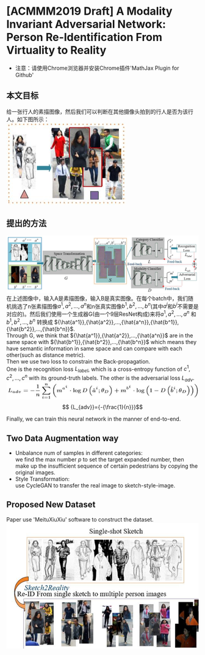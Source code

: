 # [ACMMM2019 Draft] A Modality Invariant Adversarial Network: Person Re-Identification From Virtuality to Reality
+ 注意：请使用Chrome浏览器并安装Chrome插件'MathJax Plugin for Github'

## 本文目标
给一张行人的素描图像，然后我们可以判断在其他摄像头拍到的行人是否为该行人。如下图所示：  
![purpose](./purpose.jpg)  

## 提出的方法
![network](./network.jpg)  
在上述图像中，输入A是素描图像，输入B是真实图像。在每个batch中，我们随机挑选了n张素描图像$a^1,a^2,...,a^n$和n张真实图像$b^1,b^2,...,b^n$(其中$a^i$和$b^i$不需要是对应的)。然后我们使用一个生成器G(由一个9层ResNet构成)来将$a^1,a^2,...,a^n$ 和 $b^1,b^2,...,b^n$ 转换成 ${\hat{a^1}},{\hat{a^2}},...,{\hat{a^n}},{\hat{b^1}},{\hat{b^2}},...,{\hat{b^n}}$.  
Through G, we think that ${\hat{a^1}},{\hat{a^2}},...,{\hat{a^n}}$ are in the same space with ${\hat{b^1}},{\hat{b^2}},...,{\hat{b^n}}$ which means they have semantic information in same space and can compare with each other(such as distance metric).   
Then we use two loss to constrain the Back-propagation.  
One is the recognition loss $L_{label}$, which is a cross-entropy function of $c^1,c^2,...,c^n$ with its ground-truth labels.
The other is the adversarial loss $L_{adv}$.  
![equation5](./equation5.jpg) 
$$ {L_{adv}}={-{\frac{1}{n}}}$$

<!--$$L_{adv}=-{\frac 1 n} \sum_{i=1}^n ({m_a^i}\cdot log{D({\hat{a}^i;{\theta}_D})}+{m_b^i}\cdot log(1-D({\hat{b}^i;{\theta}_D})))$$  
And the whole loss is $L_G={\alpha}L_{class}+(-{\beta}L_{adv})$.-->
Finally, we can train this neural network in the manner of end-to-end.

## Two Data Augmentation way
+ Unbalance num of samples in different categories:  
we find the max number $p$ to set the target expanded number, then make up the insufficient sequence of certain pedestrians by copying the original images. 
+ Style Transformation:  
use CycleGAN to transfer the real image to sketch-style-image.

## Proposed New Dataset
Paper use 'MeituXiuXiu' software to construct the dataset.  
![dataset](./dataset.jpg) 
